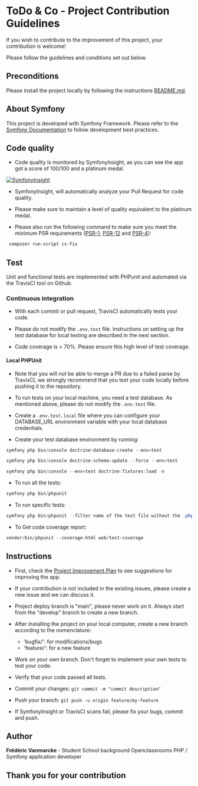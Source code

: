 # ToDo & Co - Project Contribution Guidelines

If you wish to contribute to the improvement of this project, your contribution is welcome!

Please follow the guidelines and conditions set out below.

## Preconditions

Please install the project locally by following the instructions [README.md](README.md).

## About Symfony

This project is developed with Symfony Framework. Please refer to the [Symfony Documentation](https://symfony.com/doc/current/index.html) to follow development best practices.

## Code quality

- Code quality is monitored by SymfonyInsight, as you can see the app got a score of 100/100 and a platinum medal.

[![SymfonyInsight](https://insight.symfony.com/projects/5d1c1fa2-64f9-4500-8d6d-630df6bfc8ed/big.svg)](https://insight.symfony.com/projects/5d1c1fa2-64f9-4500-8d6d-630df6bfc8ed)

- SymfonyInsight, will automatically analyze your Pull Request for code quality.

- Please make sure to maintain a level of quality equivalent to the platinum medal.

- Please also run the following command to make sure you meet the minimum PSR requirements ([PSR-1](https://www.php-fig.org/psr/psr-1/), [PSR-12](https://www.php-fig.org/psr/psr-12/) and [PSR-4](https://www.php-fig.org/psr/psr-4/)):

```powershell
 composer run-script cs-fix
```

## Test

Unit and functional tests are implemented with PHPunit and automated via the TravisCI tool on Github.

### Continuous integration

- With each commit or pull request, TravisCI automatically tests your code.

- Please do not modify the `.env.test` file. Instructions on setting up the test database for local testing are described in the next section.

- Code coverage is > 70%. Please ensure this high level of test coverage.

#### Local PHPUnit

- Note that you will not be able to merge a PR due to a failed parse by TravisCI, we strongly recommend that you test your code locally before pushing it to the repository.

- To run tests on your local machine, you need a test database. As mentioned above, please do not modify the `.env.test` file.

- Create a `.env.test.local` file where you can configure your DATABASE_URL environment variable with your local database credentials.

- Create your test database environment by running:

```powershell
symfony php bin/console doctrine:database:create --env=test
```

```powershell
symfony php bin/console doctrine:schema:update --force --env=test
```

```powershell
symfony php bin/console --env=test doctrine:fixtures:load -n
```

- To run all the tests:

```powershell
symfony php bin/phpunit
```

- To run specific tests:

```powershell
symfony php bin/phpunit --filter name of the test file without the .php
```

- To Get code coverage report:

```powershell
vendor/bin/phpunit --coverage-html web/test-coverage
```

## Instructions

- First, check the [Project Improvement Plan](https://github.com/vanmarcke/ocr_projet8_ToDo_List/projects/3) to see suggestions for improving the app.

- If your contribution is not included in the existing issues, please create a new issue and we can discuss it.

- Project deploy branch is "main", please never work on it. Always start from the "develop" branch to create a new branch.

- After installing the project on your local computer, create a new branch according to the nomenclature:

  - 'bugfix/': for modifications/bugs
  - 'feature/': for a new feature

- Work on your own branch. Don't forget to implement your own tests to test your code.

- Verify that your code passed all tests.

- Commit your changes: `git commit -m "commit description"`

- Push your branch: `git push -u origin feature/my-feature`

- If SymfonyInsight or TravisCI scans fail, please fix your bugs, commit and push.

## Author

**Frédéric Vanmarcke** - Student School background Openclassrooms PHP / Symfony application developer

## Thank you for your contribution
